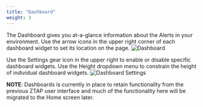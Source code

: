 ```yaml
---
title: "Dashboard"
weight: 3
---
```

The Dashboard gives you at-a-glance information about the Alerts in your environment. Use the arrow icons in the upper right corner of each dashboard widget to set its location on the page.
![Dashboard](/ztap/media/dashboard_main.png)

Use the Settings gear icon in the upper right to enable or disable specific dashboard widgets. Use the Height dropdown menu to constrain the height of individual dashboard widgets.
![Dashboard Settings](/ztap/media/dashboard_settings.png)

**NOTE**: Dashboards is currently in place to retain functionality from the previous ZTAP user interface and much of the functionality here will be migrated to the Home screen later.
